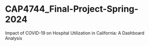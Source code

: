 # CAP4744_Final-Project-Spring-2024
Impact of COVID-19 on Hospital Utilization in California: A Dashboard Analysis
